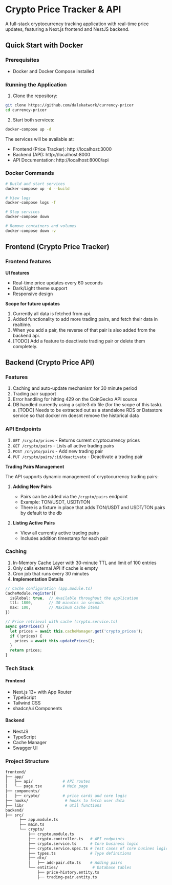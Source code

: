 # Crypto Price Tracker & API

A full-stack cryptocurrency tracking application with real-time price updates, featuring a Next.js frontend and NestJS backend.

## Quick Start with Docker

### Prerequisites
- Docker and Docker Compose installed

### Running the Application

1. Clone the repository:
```bash
git clone https://github.com/dalekatwork/currency-pricer
cd currency-pricer
```

2. Start both services:
```bash
docker-compose up -d
```

The services will be available at:
- Frontend (Price Tracker): http://localhost:3000
- Backend (API): http://localhost:8000
- API Documentation: http://localhost:8000/api

### Docker Commands

```bash
# Build and start services
docker-compose up -d --build

# View logs
docker-compose logs -f

# Stop services
docker-compose down

# Remove containers and volumes
docker-compose down -v
```

## Frontend (Crypto Price Tracker)

### Frontend features

**UI features**
- Real-time price updates every 60 seconds
- Dark/Light theme support
- Responsive design

**Scope for future updates**
1. Currently all data is fetched from api.
2. Added functionality to add more trading pairs, and fetch their data in realtime.
3. When you add a pair, the reverse of that pair is also added from the backend api.
4. [TODO] Add a feature to deactivate trading pair or delete them completely.

## Backend (Crypto Price API)

### Features

1. Caching and auto-update mechanism for 30 minute period
2. Trading pair support
3. Error handling for hitting 429 on the CoinGecko API source
4. DB handled currently using a sqlite3 db file (for the scope of this task).
  a. [TODO] Needs to be extracted out as a standalone RDS
  or Datastore service so that docker rm doesnt remove the historical data

### API Endpoints

1. `GET /crypto/prices` - Returns current cryptocurrency prices
2. `GET /crypto/pairs` - Lists all active trading pairs
3. `POST /crypto/pairs` - Add new trading pair
4. `PUT /crypto/pairs/:id/deactivate` - Deactivate a trading pair

**Trading Pairs Management**

The API supports dynamic management of cryptocurrency trading pairs:

1. **Adding New Pairs**
   - Pairs can be added via the `/crypto/pairs` endpoint
   - Example: TON/USDT, USDT/TON
   - There is a fixture in place that adds TON/USDT and USDT/TON pairs by default to the db

2. **Listing Active Pairs**
   - View all currently active trading pairs
   - Includes addition timestamp for each pair


### Caching

1. In-Memory Cache Layer with 30-minute TTL and limit of 100 entries
2. Only calls external API if cache is empty
3. Cron job that runs every 30 minutes
4. **Implementation Details**
```typescript
// Cache configuration (app.module.ts)
CacheModule.register({
  isGlobal: true,  // Available throughout the application
  ttl: 1800,       // 30 minutes in seconds
  max: 100,        // Maximum cache items
})

// Price retrieval with cache (crypto.service.ts)
async getPrices() {
  let prices = await this.cacheManager.get('crypto_prices');
  if (!prices) {
    prices = await this.updatePrices();
  }
  return prices;
}
```

### Tech Stack

#### Frontend
- Next.js 13+ with App Router
- TypeScript
- Tailwind CSS
- shadcn/ui Components

#### Backend
- NestJS
- TypeScript
- Cache Manager
- Swagger UI

### Project Structure

```bash
frontend/
├── app/
│   ├── api/             # API routes
│   └── page.tsx         # Main page
├── components/
│   ├── crypto/          # price cards and core logic
├── hooks/                # hooks to fetch user data
├── lib/                  # util functions
backend/
├── src/
      ├── app.module.ts
      ├── main.ts
      └── crypto/
          ├── crypto.module.ts
          ├── crypto.controller.ts   # API endpoints
          ├── crypto.service.ts      # Core business logic
          ├── crypto.service.spec.ts # Test cases of core busines logic
          ├── types.ts               # Type definitions
          ├── dto/
          │   ├── add-pair.dto.ts    # Adding pairs
          └── entities/               # Database tables
              ├── price-history.entity.ts
              ├── trading-pair.entity.ts
```
